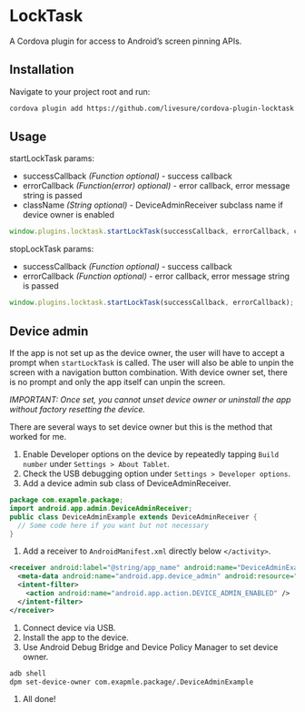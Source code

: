 # LockTask

A Cordova plugin for access to Android’s screen pinning APIs.

## Installation

Navigate to your project root and run:
``` sh
cordova plugin add https://github.com/livesure/cordova-plugin-locktask.git
```

## Usage

startLockTask
params:
- successCallback *(Function optional)* - success callback
- errorCallback *(Function(error) optional)* - error callback, error message string is passed
- className *(String optional)* - DeviceAdminReceiver subclass name if device owner is enabled

``` js
window.plugins.locktask.startLockTask(successCallback, errorCallback, className);
```

stopLockTask
params:
- successCallback *(Function optional)* - success callback
- errorCallback *(Function optional)* - error callback, error message string is passed

``` js
window.plugins.locktask.startLockTask(successCallback, errorCallback);
```

## Device admin
If the app is not set up as the device owner, the user will have to accept a prompt when ```startLockTask``` is called. The user will also be able to unpin the screen with a navigation button combination. With device owner set, there is no prompt and only the app itself can unpin the screen.

*IMPORTANT: Once set, you cannot unset device owner or uninstall the app without factory resetting the device.*

There are several ways to set device owner but this is the method that worked for me.

1. Enable Developer options on the device by repeatedly tapping ```Build number``` under ```Settings > About Tablet```.
1. Check the USB debugging option under ```Settings > Developer options```.
1. Add a device admin sub class of DeviceAdminReceiver.
  ``` java
  package com.exapmle.package;
  import android.app.admin.DeviceAdminReceiver;
  public class DeviceAdminExample extends DeviceAdminReceiver {
    // Some code here if you want but not necessary
  }
  ```
1. Add a receiver to ```AndroidManifest.xml``` directly below ```</activity>```.
  ``` xml
  <receiver android:label="@string/app_name" android:name="DeviceAdminExample" android:permission="android.permission.BIND_DEVICE_ADMIN">
    <meta-data android:name="android.app.device_admin" android:resource="@xml/device_admin" />
    <intent-filter>
      <action android:name="android.app.action.DEVICE_ADMIN_ENABLED" />
    </intent-filter>
  </receiver>
  ```
1. Connect device via USB.
1. Install the app to the device.
1. Use Android Debug Bridge and Device Policy Manager to set device owner.
  ``` sh
  adb shell
  dpm set-device-owner com.exapmle.package/.DeviceAdminExample
  ```
1. All done!
